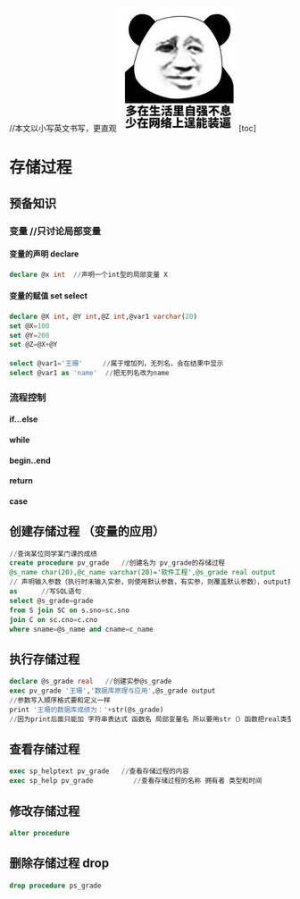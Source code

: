 //本文以小写英文书写，更直观
![alt text](image.png)
[toc]
# 存储过程
## 预备知识
### 变量    //只讨论局部变量
#### 变量的声明 declare
```SQL
declare @x int  //声明一个int型的局部变量 X
```
#### 变量的赋值 set select
```SQL
declare @X int, @Y int,@Z int,@var1 varchar(20)
set @X=100
set @Y=200
set @Z=@X+@Y

select @var1='王珊'     //属于增加列，无列名，会在结果中显示
select @var1 as 'name'  //把无列名改为name
```
### 流程控制
#### if...else
#### while
#### begin..end
#### return
#### case
## 创建存储过程 （变量的应用）
```SQL
//查询某位同学某门课的成绩
create procedure pv_grade   //创建名为 pv_grade的存储过程 
@s_name char(20),@c_name varchar(20)='软件工程',@s_grade real output
// 声明输入参数（执行时未输入实参，则使用默认参数，有实参，则覆盖默认参数），output指示参数为输出参数，所以要有个实参来保存输出参数
as      //写SQL语句
select @s_grade=grade
from S join SC on s.sno=sc.sno
join C on sc.cno=c.cno
where sname=@s_name and cname=c_name
```
## 执行存储过程
```SQL
declare @s_grade real   //创建实参@s_grade
exec pv_grade '王珊','数据库原理与应用',@s_grade output
//参数写入顺序格式要和定义一样
print '王珊的数据库成绩为：'+str(@s_grade)   
//因为print后面只能加 字符串表达式 函数名 局部变量名 所以要用str（）函数把real类型改为string
```
## 查看存储过程
```SQL
exec sp_helptext pv_grade   //查看存储过程的内容
exec sp_help pv_grade          //查看存储过程的名称 拥有者 类型和时间
```
## 修改存储过程
```SQL
alter procedure 
```
## 删除存储过程 drop
```SQL
drop procedure ps_grade
```